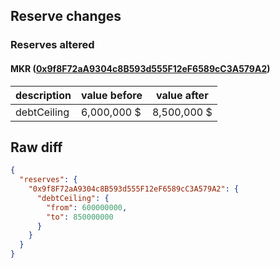 ## Reserve changes

### Reserves altered

#### MKR ([0x9f8F72aA9304c8B593d555F12eF6589cC3A579A2](https://etherscan.io/address/0x9f8F72aA9304c8B593d555F12eF6589cC3A579A2))

| description | value before | value after |
| --- | --- | --- |
| debtCeiling | 6,000,000 $ | 8,500,000 $ |


## Raw diff

```json
{
  "reserves": {
    "0x9f8F72aA9304c8B593d555F12eF6589cC3A579A2": {
      "debtCeiling": {
        "from": 600000000,
        "to": 850000000
      }
    }
  }
}
```